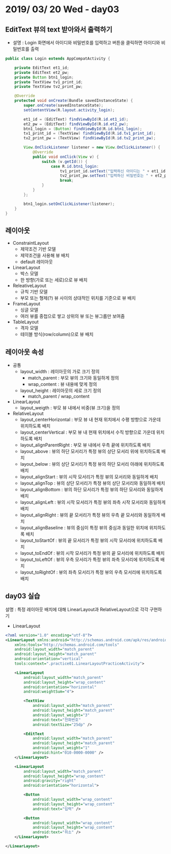 # 2019/ 03/ 20 Wed - day03

## EditText 뷰의 text 받아와서 출력하기
* 설명 : Login 화면에서 아이디와 비밀번호를 입력하고 버튼을 클릭하면 아이디와 비밀번호를 출력
```java
public class Login extends AppCompatActivity {

    private EditText et1_id;
    private EditText et2_pw;
    private Button btn1_login;
    private TextView tv1_print_id;
    private TextView tv2_print_pw;

    @Override
    protected void onCreate(Bundle savedInstanceState) {
        super.onCreate(savedInstanceState);
        setContentView(R.layout.activity_login);

        et1_id = (EditText) findViewById(R.id.et1_id);
        et2_pw = (EditText) findViewById(R.id.et2_pw);
        btn1_login = (Button) findViewById(R.id.btn1_login);
        tv1_print_id = (TextView) findViewById(R.id.tv1_print_id);
        tv2_print_pw = (TextView) findViewById(R.id.tv2_print_pw);

        View.OnClickListener listener = new View.OnClickListener() {
            @Override
            public void onClick(View v) {
                switch (v.getId()) {
                    case R.id.btn1_login:
                        tv1_print_id.setText("입력하신 아이디는 " + et1_id.getText().toString());
                        tv2_print_pw.setText("입력하신 비밀번호는 " + et2_pw.getText().toString());
                        break;
                }
            }
        };

        btn1_login.setOnClickListener(listener);
    }
}
```
## 레이아웃
* ConstraintLayout
  * 제약조건 기반 모델
  * 제약조건을 사용해 뷰 배치
  * default 레이아웃
* LinearLayout
  * 박스 모델
  * 한 방향(가로 또는 세로)으로 뷰 배치
* ReleativeLayout
  * 규칙 기반 모델
  * 부모 또는 형제(?) 뷰 사이의 상대적인 위치를 기준으로 뷰 배치
* FrameLayout
  * 싱글 모델
  * 여러 뷰를 중첩으로 쌓고 상위의 뷰 또는 뷰그룹만 보여줌
* TableLayout
  * 격자 모델
  * 테이블 방식(row/column)으로 뷰 배치
## 레이아웃 속성
* 공통
  * layout_width : 레이아웃의 가로 크기 정의
    * match_parent : 부모 뷰의 크기와 동일하게 정의
    * wrap_content : 뷰 내용에 맞게 정의
  * layout_height : 레이아웃의 세로 크기 정의
    * match_parent / wrap_content
* LinearLayout
  * layout_weigth : 부모 뷰 내에서 비중(뷰 크기)을 정의
* RelativeLayout
  * layout_centerHorizontal : 부모 뷰 내 현재 위치에서 수평 방향으로 가운데 위치하도록 배치
  * layout_centerVertical : 부모 뷰 내 현재 위치에서 수직 방향으로 가운데 위치하도록 배치
  * layout_alignParentRight : 부모 뷰 내에서 우측 끝에 위치하도록 배치
  * layout_above : 뷰의 하단 모서리가 특정 뷰의 상단 모서리 위에 위치하도록 배치
  * layout_below : 뷰의 상단 모서리가 특정 뷰의 하단 모서리 아래에 위치하도록 배치
  * layout_alignStart : 뷰의 시작 모서리가 특정 뷰의 모서리와 동일하게 배치
  * layout_alignTop : 뷰의 상단 모서리가 특정 뷰의 상단 모서리와 동일하게 배치
  * layout_alignBottom : 뷰의 하단 모서리가 특정 뷰의 하단 모서리와 동일하게 배치
  * layout_alignLeft : 뷰의 시작 모서리가 특정 뷰의 좌측 시작 모서리와 동일하게 배치
  * layout_alignRight : 뷰의 끝 모서리가 특정 뷰의 우측 끝 모서리와 동일하게 배치
  * layout_alignBaseline : 뷰의 중심이 특정 뷰의 중심과 동일한 위치에 위치하도록 배치
  * layout_toStartOf : 뷰의 끝 모서리가 특정 뷰의 시작 모서리에 위치하도록 배치
  * layout_toEndOf : 뷰의 시작 모서리가 특정 뷰의 끝 모서리에 위치하도록 배치
  * layout_toLeftOf : 뷰의 우측 모서리가 특정 뷰의 좌측 모서리에 위치하도록 배치
  * layout_toRightOf : 뷰의 좌측 모서리가 특정 뷰의 우측 모서리에 위치하도록 배치
## day03 실습
설명 : 특정 레이아웃 배치에 대해 LinearLayout과 RelativeLayout으로 각각 구현하기
* LinearLayout
```xml
<?xml version="1.0" encoding="utf-8"?>
<LinearLayout xmlns:android="http://schemas.android.com/apk/res/android"
    xmlns:tools="http://schemas.android.com/tools"
    android:layout_width="match_parent"
    android:layout_height="match_parent"
    android:orientation="vertical"
    tools:context=".practice01.LinearLayoutPracticeActivity">

    <LinearLayout
        android:layout_width="match_parent"
        android:layout_height="wrap_content"
        android:orientation="horizontal"
        android:weightSum="4">

        <TextView
            android:layout_width="match_parent"
            android:layout_height="match_parent"
            android:layout_weight="3"
            android:text="전화번호"
            android:textSize="25dp" />

        <EditText
            android:layout_width="match_parent"
            android:layout_height="match_parent"
            android:layout_weight="1"
            android:hint="010-0000-0000" />
    </LinearLayout>

    <LinearLayout
        android:layout_width="match_parent"
        android:layout_height="wrap_content"
        android:gravity="right"
        android:orientation="horizontal">

        <Button
            android:layout_width="wrap_content"
            android:layout_height="wrap_content"
            android:text="입력" />

        <Button
            android:layout_width="wrap_content"
            android:layout_height="wrap_content"
            android:text="취소" />
    </LinearLayout>

</LinearLayout>
```
